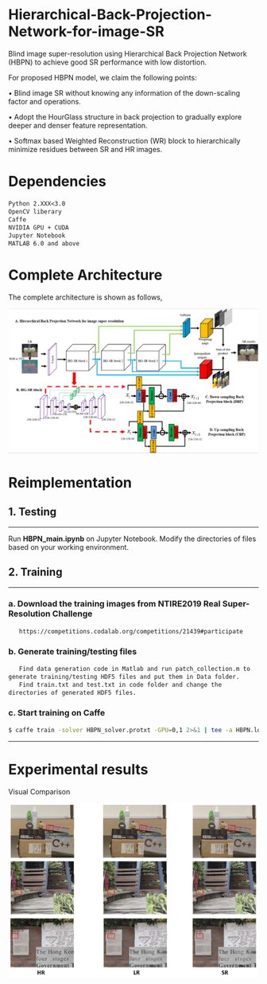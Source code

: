 # Hierarchical-Back-Projection-Network-for-image-SR
Blind image super-resolution using Hierarchical Back Projection Network (HBPN) to achieve good SR performance with low distortion.

For proposed HBPN model, we claim the following points:

• Blind image SR without knowing any information of the down-scaling factor and operations.

• Adopt the HourGlass structure in back projection to gradually explore deeper and denser feature representation.

• Softmax based Weighted Reconstruction (WR) block to hierarchically minimize residues between SR and HR images.

# Dependencies
    Python 2.XXX<3.0
    OpenCV liberary
    Caffe 
    NVIDIA GPU + CUDA
    Jupyter Notebook
    MATLAB 6.0 and above

# Complete Architecture
The complete architecture is shown as follows,

![structure](/figure/structure.png)

# Reimplementation
## 1. Testing
---------------------------------------
Run **HBPN_main.ipynb** on Jupyter Notebook. Modify the directories of files based on your working environment.

## 2. Training
---------------------------
### a. Download the training images from NTIRE2019 Real Super-Resolution Challenge
    
       https://competitions.codalab.org/competitions/21439#participate
   
### b. Generate training/testing files 
       Find data generation code in Matlab and run patch_collection.m to generate training/testing HDF5 files and put them in Data folder.  
       Find train.txt and test.txt in code folder and change the directories of generated HDF5 files.
### c. Start training on Caffe
   
```sh
$ caffe train -solver HBPN_solver.protxt -GPU=0,1 2>&1 | tee -a HBPN.log
```
      
---------------------------
  
# Experimental results

Visual Comparison

![visual compare](/figure/picture.png)
